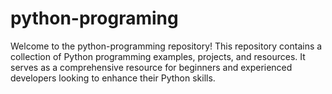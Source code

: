 # python-programing
Welcome to the python-programming repository! This repository contains a collection of Python programming examples, projects, and resources. It serves as a comprehensive resource for beginners and experienced developers looking to enhance their Python skills.
